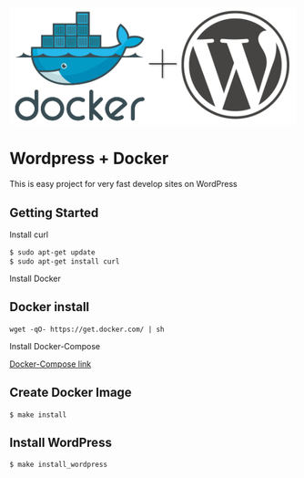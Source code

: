 <p align="center"><img src="https://github.com/zloyleva/docker_wordpress_v2/blob/master/docker-wordpress.png"></p>

# Wordpress + Docker
This is easy project for very fast develop sites on WordPress

## Getting Started

Install curl

```
$ sudo apt-get update
$ sudo apt-get install curl
```

Install Docker

## Docker install
```
wget -qO- https://get.docker.com/ | sh
```

Install Docker-Compose

[Docker-Compose link](https://docs.docker.com/compose/install/#install-compose)

## Create Docker Image

```
$ make install
```

## Install WordPress

```
$ make install_wordpress
```
